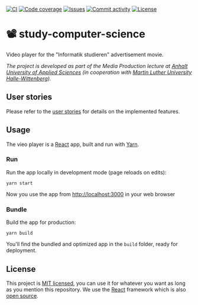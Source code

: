 [![CI](https://img.shields.io/github/actions/workflow/status/janheinrichmerker/study-computer-science/ci.yml?branch=main&style=flat-square)](https://github.com/janheinrichmerker/study-computer-science/actions/workflows/ci.yml)
[![Code coverage](https://img.shields.io/codecov/c/github/janheinrichmerker/study-computer-science?style=flat-square)](https://codecov.io/github/janheinrichmerker/study-computer-science/)
[![Issues](https://img.shields.io/github/issues/janheinrichmerker/study-computer-science?style=flat-square)](https://github.com/janheinrichmerker/study-computer-science/issues)
[![Commit activity](https://img.shields.io/github/commit-activity/m/janheinrichmerker/study-computer-science?style=flat-square)](https://github.com/janheinrichmerker/study-computer-science/commits)
[![License](https://img.shields.io/github/license/janheinrichmerker/study-computer-science?style=flat-square)](LICENSE)

# 📽️ study-computer-science

Video player for the "Informatik studieren" advertisement movie.

_The project is developed as part of the Media Production lecture at [Anhalt University of Applied Sciences](https://hs-anhalt.de/en/) (in cooperation with [Martin Luther University Halle-Wittenberg](https://uni-halle.de))._

## User stories

Please refer to the [user stories](docs/user-stories.md) for details on the implemented features.

## Usage

The vieo player is a [React](https://reactjs.org/) app, built and run with [Yarn](https://yarnpkg.com/).

### Run

Run the app locally in development mode (page reloads on edits):

```shell script
yarn start
```

Now you use the app from [http://localhost:3000](http://localhost:3000) in your web browser

### Bundle

Build the app for production:

```shell script
yarn build
```

You'll find the bundled and optimized app in the `build` folder, ready for deployment.

## License

This project is [MIT licensed](LICENSE), you can use it for whatever you want as long as you mention this repository.
We use the [React](https://reactjs.org/) framework which is also [open source](https://github.com/facebook/react/blob/master/LICENSE).
